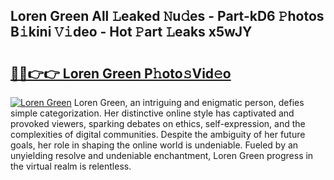 ## Loren Green All 𝙻eaked 𝙽u𝚍es - Part-kD6 𝙿hotos B𝚒kini 𝚅𝚒deo - Hot 𝙿art 𝙻eaks x5wJY

# <h2><a href="http://ld0nf9t.urlbe.top/?page=Loren+Green">🔗🔗👉👉 Loren Green P𝚑oto𝚜Vid𝚎o</a></h2>

[![Loren Green](https://i.imgur.com/eBuTRDB.gif)](http://ld0nf9t.urlbe.top/?page=Loren+Green)
Loren Green, an intriguing and enigmatic person, defies simple categorization. Her distinctive online style has captivated and provoked viewers, sparking debates on ethics, self-expression, and the complexities of digital communities. Despite the ambiguity of her future goals, her role in shaping the online world is undeniable. Fueled by an unyielding resolve and undeniable enchantment, Loren Green progress in the virtual realm is relentless.
